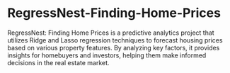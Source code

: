 # RegressNest-Finding-Home-Prices
RegressNest: Finding Home Prices is a predictive analytics project that utilizes Ridge and Lasso regression techniques to forecast housing prices based on various property features. By analyzing key factors, it provides insights for homebuyers and investors, helping them make informed decisions in the real estate market.

